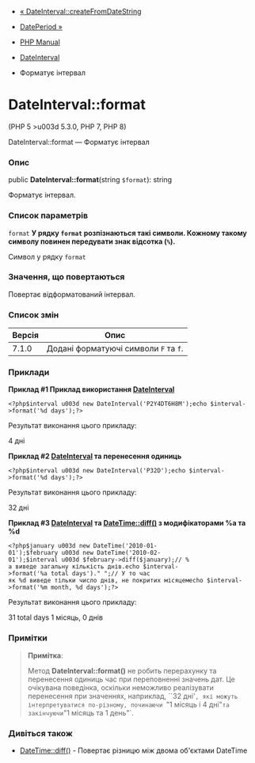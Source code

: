- [« DateInterval::createFromDateString](dateinterval.createfromdatestring.md)
- [DatePeriod »](class.dateperiod.md)

- [PHP Manual](index.md)
- [DateInterval](class.dateinterval.md)
- Форматує інтервал

# DateInterval::format

(PHP 5 \>u003d 5.3.0, PHP 7, PHP 8)

DateInterval::format — Форматує інтервал

### Опис

public **DateInterval::format**(string `$format`): string

Форматує інтервал.

### Список параметрів

`format`
**У рядку `format` розпізнаються такі символи. Кожному такому
символу повинен передувати знак відсотка (`%`).**

Символ у рядку `format`

### Значення, що повертаються

Повертає відформатований інтервал.

### Список змін

| Версія | Опис                                  |
| ------ | ------------------------------------- |
| 7.1.0  | Додані форматуючі символи `F` та `f`. |

### Приклади

**Приклад #1 Приклад використання
[DateInterval](class.dateinterval.md)**

` <?php$interval u003d new DateInterval('P2Y4DT6H8M');echo $interval->format('%d days');?> `

Результат виконання цього прикладу:

4 дні

**Приклад #2 [DateInterval](class.dateinterval.md) та перенесення одиниць**

` <?php$interval u003d new DateInterval('P32D');echo $interval->format('%d days');?> `

Результат виконання цього прикладу:

32 дні

**Приклад #3 [DateInterval](class.dateinterval.md) та
[DateTime::diff()](datetime.diff.md) з модифікаторами %a та %d**

` <?php$january u003d new DateTime('2010-01-01');$february u003d new DateTime('2010-02-01');$interval u003d $february->diff($january);// % a виведе загальну кількість днів.echo $interval->format('%a total days')."
";// У то час як %d виведе тільки число днів, не покритих місяцемecho $interval->format('%m month, %d days');?> `

Результат виконання цього прикладу:

31 total days
1 місяць, 0 днів

### Примітки

> **Примітка**:
>
> Метод **DateInterval::format()** не робить перерахунку та перенесення одиниць
> час при переповненні значень дат. Це очікувана поведінка,
> оскільки неможливо реалізувати перенесення при значеннях, наприклад,
> ``32 дні'`, які можуть інтерпретуватися по-різному, починаючи
> `"1 місяць і 4 дні"` та закінчуючи `"1 місяць та 1 день"`.

### Дивіться також

- [DateTime::diff()](datetime.diff.md) - Повертає різницю між
двома об'єктами DateTime
